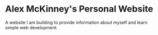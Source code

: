 # Alex McKinney's Personal Website

A website I am building to provide information about myself and learn simple web development. <br />
